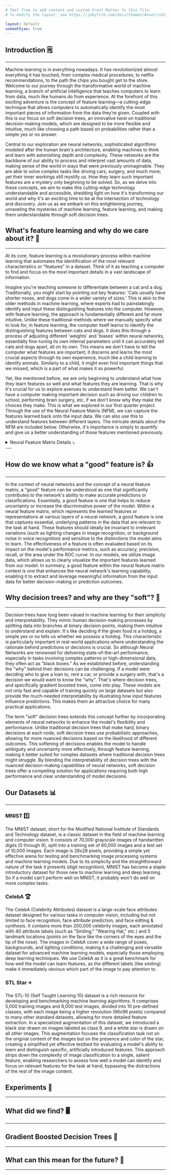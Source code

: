 ```yaml
---
# Feel free to add content and custom Front Matter to this file.
# To modify the layout, see https://jekyllrb.com/docs/themes/#overriding-theme-defaults

layout: default
usemathjax: true
---
```


## Introduction 🗒️
---
Machine learning is in everything nowadays. It has revolutionized almost everything it has touched, from complex medical procedures, to netflix recommendations, to the path the chips you bought get to the store. Welcome to our journey through the transformative world of machine learning, a branch of artificial intelligence that teaches computers to learn from data, much like humans do from experience. At the forefront of this exciting adventure is the concept of feature learning—a cutting-edge technique that allows computers to automatically identify the most important pieces of information from the data they’re given. Coupled with this is our focus on soft decision trees, an innovative twist on traditional decision-making models, which are designed to be more flexible and intuitive, much like choosing a path based on probabilities rather than a simple yes or no answer.

Central to our exploration are neural networks, sophisticated algorithms modeled after the human brain's architecture, enabling machines to think and learn with astonishing depth and complexity. These networks are the backbone of our ability to process and interpret vast amounts of data, making sense of the world in ways that were previously unimaginable. They are able to solve complex tasks like driving cars, surgery, and much more; yet their inner workings still mystify us. How they learn such important features are a mystery only beginning to be solved. So, as we delve into these concepts, we aim to make this cutting-edge technology understandable and accessible, shedding light on how it's transforming our world and why it's an exciting time to be at the intersection of technology and discovery. Join us as we embark on this enlightening journey, unraveling the mysteries of machine learning, feature learning, and making them understandable through soft decision trees.


## What's feature learning and why do we care about it? 🔎
---

At its core, feature learning is a revolutionary process within machine learning that automates the identification of the most relevant characteristics or "features" in a dataset. Think of it as teaching a computer to find and focus on the most important details in a vast landscape of information.

Imagine you're teaching someone to differentiate between a cat and a dog. Traditionally, you might start by pointing out key features: 'Cats usually have shorter noses, and dogs come in a wider variety of sizes.' This is akin to the older methods in machine learning, where experts had to painstakingly identify and input these distinguishing features into the computer. However, with feature learning, the approach is fundamentally different and far more intuitive. Unlike these traditional methods where we manually specify what to look for, in feature learning, the computer itself learns to identify the distinguishing features between cats and dogs. It does this through a process of adjusting different 'weights' and 'biases' within neural networks, essentially fine-tuning its own internal parameters until it can accurately tell cats and dogs apart, all on its own. This means we don't have to tell the computer what features are important; it discerns and learns the most crucial aspects through its own experience, much like a child learning to identify animals. Similarly to a child, it might even find important things that we missed, which is a part of what makes it so powerful.

Yet, like mentioned before, we are only beginning to understand what how they learn features so well and what features they are learning. That is why it's crucial for us to explore avenues to understand them better. We can't have a computer making important decision such as driving our children to school, performing brain surgery, etc. if we don't know why they make the choices they make. This is what we explored in our first quarter project. Through the use of the Neural Feature Matrix (NFM), we can capture the features learned back onto the input data. We can also use this to understand features between different layers. The intricate details about the NFM are included below. Otherwise, it's importance is simply to quantify and give us a better understanding of those features mentioned previously.

<details>
<summary>Neural Feature Matrix Details ⤵️</summary>
<br>
Let \( f: \mathbb{R}^d \rightarrow \mathbb{R} \) denote a fully connected network with \( L \) hidden layers for \( L > 1 \), weight matrices \( \{W_i\}_{i=1}^{L+1} \), and elementwise activation function \( \phi \) of the form

\[
f(x) = W_{L+1}h_L(x) ; \quad h_e(x) = \phi(W_eh_{e-1}(x)) \text{ for } e \in \{2, \ldots, L\}
\]

with \( h_1(x) = x \). We refer to the terms \( h_i(x) \) as the <b>features</b> at layer \( i \). We can characterize how features \( h_{i+1}(x) \) are constructed by understanding how \( W_i \) scales and rotates elements of \( h_i(x) \). These scaling and rotation quantities are recovered mathematically from the eigenvalues and eigenvectors of the matrix \( W_i^T W_i \), which is the NFM at layer \( i \). Hence, to characterize how features are updated in any layer of a trained neural network, it is sufficient to characterize how the corresponding layer’s NFM is constructed. Before mathematically stating how such NFMs are built, we connect NFM construction to the following intuitive procedure for selecting features.

Given any predictor, a natural approach for identifying important features is to rank them by the magnitude of change in prediction upon perturbation. When considering infinitesimally small feature perturbations on real-valued predictors, this approach is mathematically equivalent to computing the magnitude of the derivative of the predictor output with respect to each feature. These magnitudes are computed by the gradient outer product of the predictor given by \( (\nabla f(x))(\nabla f(x))^T \) where \( \nabla f(x) \) is the gradient of a predictor, \( f \), at a point \( x \).

Our main insight, the <b>Deep Neural Feature Ansatz</b>, is that deep networks learn features by implementing the above approach for feature selection. Mathematically stated, we posit that the NFM of any layer of a trained network is proportional to the average gradient outer product of the network taken with respect to the input to this layer. In particular, let \( W_i \) denote the weights of layer \( i \) of a deep, nonlinear fully connected neural network, \( f \). Given a sample \( x \), let \( h_i(x) \) denote the input into layer \( i \) of the network, and let \( f_i \) denote the sub-network of \( f \) operating on \( h_i(x) \). Suppose that \( f \) is trained on \( n \) samples \( \{(x_p, y_p)\}_{p=1}^n \). Then throughout training,

\[
W_i^T W_i \approx \frac{1}{n} \sum_{p=1}^n \nabla f_i(h_i(x_p)) \nabla f_i(h_i(x_p))^T ;
\]

where \( \nabla f_i(h_i(x_p)) \) denotes the gradient of \( f_i \) with respect to \( h_i(x_p) \). This is known as the <b>Deep Neural Feature Ansatz</b>. During our first quarterp project we verified that this ansatz holds when using gradient descent to layer-wise train (1) ensembles of deep fully connected networks and (2) deep fully connected networks with the trainable layer initialized at zero.

</details>
---

## How do we know what a "good" feature is? 👍
---

In the context of neural networks and the concept of a neural feature matrix, a "good" feature can be understood as one that significantly contributes to the network's ability to make accurate predictions or classifications. Essentially, a good feature is one that helps to reduce uncertainty or increase the discriminative power of the model. Within a neural feature matrix, which represents the learned features or representations at various layers of a neural network, a good feature is one that captures essential, underlying patterns in the data that are relevant to the task at hand. These features should ideally be invariant to irrelevant variations (such as lighting changes in image recognition, or background noise in voice recognition) and sensitive to the distinctions the model aims to learn. The effectiveness of a feature is often evaluated based on its impact on the model's performance metrics, such as accuracy, precision, recall, or the area under the ROC curve. In our models, we utilize image data, which allows us to clearly visualize the important features learned from our model. In summary, a good feature within the neural feature matrix context is one that enhances the neural network's learning capability, enabling it to extract and leverage meaningful information from the input data for better decision-making or prediction outcomes.

## Why decision trees? and why are they "soft"? 🍦
---

Decision trees have long been valued in machine learning for their simplicity and interpretability. They mimic human decision-making processes by splitting data into branches at binary decision points, making them intuitive to understand and explain. It's like deciding if the given food is a hotdog, a simple yes or no tells us whether we possess a hotdog. This characteristic is particularly important in real-world applications where understanding the rationale behind predictions or decisions is crucial. So although Neural Networks are renowned for delivering state-of-the-art performance, especially in tasks involving complex patterns or high-dimensional data, they often act as "black boxes." As we established before, understanding the "why" behind their decisions can be challenging. If a model were deciding who to give a loan to, rent a car, or provide a surgery with, that's a decision we would want to know the "why". That's where decision trees, and specifically gradient boosted trees, come into play. These models are not only fast and capable of training quickly on large datasets but also provide the much-needed interpretability by illustrating how input features influence predictions. This makes them an attractive choice for many practical applications.

The term "soft" decision trees extends this concept further by incorporating elements of neural networks to enhance the model's flexibility and performance. Unlike traditional decision trees that make hard, binary decisions at each node, soft decision trees use probabilistic approaches, allowing for more nuanced decisions based on the likelihood of different outcomes. This softening of decisions enables the model to handle ambiguity and uncertainty more effectively, through feature learning, making it better suited for complex datasets where traditional decision trees might struggle. By blending the interpretability of decision trees with the nuanced decision-making capabilities of neural networks, soft decision trees offer a compelling solution for applications requiring both high performance and clear understanding of model decisions.

## Our Datasets 📊
---

### MNIST 1️⃣

The MNIST dataset, short for the Modified National Institute of Standards and Technology dataset, is a classic dataset in the field of machine learning and computer vision. It consists of 70,000 grayscale images of handwritten digits (0 through 9), split into a training set of 60,000 images and a test set of 10,000 images. Each image is 28x28 pixels, providing a simple yet effective arena for testing and benchmarking image processing systems and machine learning models. Due to its simplicity and the straightforward nature of the task it presents (digit recognition), MNIST has become a staple introductory dataset for those new to machine learning and deep learning. So if a model can't perform well on MNIST, it probably won't do well on more complex tasks.

### CelebA 🏆

The CelebA (Celebrity Attributes) dataset is a large-scale face attributes dataset designed for various tasks in computer vision, including but not limited to face recognition, face attribute prediction, and face editing & synthesis. It contains more than 200,000 celebrity images, each annotated with 40 attribute labels (such as "Smiling," "Wearing Hat," etc.) and 5 landmark locations (points on the face like the corners of the eyes and the tip of the nose). The images in CelebA cover a wide range of poses, backgrounds, and lighting conditions, making it a challenging and versatile dataset for advanced machine learning models, especially those employing deep learning techniques. We use CelebA as it is a great benchmark for how well the model can learn features, as the different labels (like smiling) make it immediately obvious which part of the image to pay attention to.

### STL Star ⭐

The STL-10 (Self Taught Learning 10) dataset is a rich resource for developing and benchmarking machine learning algorithms. It comprises 5,000 training images and 8,000 test images, divided into 10 pre-defined classes, with each image being a higher resolution (96x96 pixels) compared to many other standard datasets, allowing for more detailed feature extraction. In a specialized augmentation of this dataset, we introduced a black star drawn on images labeled as class 9, and a white star is drawn on all other images. This augmentation focuses the classification task not on the original content of the images but on the presence and color of the star, creating a simplified yet effective testbed for evaluating a model's ability to learn and distinguish specific, artificially introduced features. This approach strips down the complexity of image classification to a single, salient feature, enabling researchers to assess how well a model can identify and focus on relevant features for the task at hand, bypassing the distractions of the rest of the image content.

## Experiments 🧪
---

## What did we find? 🖥️
---

## Gradient Boosted Decision Trees 🌲
---

## What can this mean for the future? 🔮
---